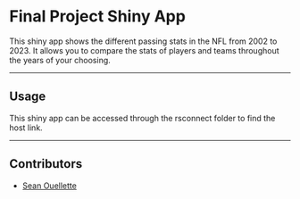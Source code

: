 # Final Project Shiny App

This shiny app shows the different passing stats in the NFL from 2002 to 2023. It allows you to compare the stats of players and teams throughout the years of your choosing.

___
 
## Usage
This shiny app can be accessed through the rsconnect folder to find the host link. 
___

## Contributors
- [Sean Ouellette](https://github.com/SOuellette22)

